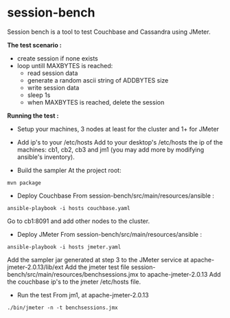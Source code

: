# session-bench

Session bench is a tool to test Couchbase and Cassandra using JMeter.

**The test scenario :**
* create session if none exists 
* loop untill MAXBYTES is reached: 
    * read session data
    * generate a random ascii string of  ADDBYTES size
    * write session data
    * sleep 1s
    * when MAXBYTES is reached, delete the session
    

**Running the test :**

* Setup your machines, 3 nodes at least for the cluster and 1+ for JMeter 


* Add ip's to your /etc/hosts
Add to your desktop's /etc/hosts the ip of the machines: cb1, cb2, cb3 and jm1 (you may add more by modifying ansible's inventory).

* Build the sampler
At the project root:
```
mvn package
```

* Deploy Couchbase
From session-bench/src/main/resources/ansible :
```
ansible-playbook -i hosts couchbase.yaml
```
Go to cb1:8091 and add other nodes to the cluster.

* Deploy JMeter
From session-bench/src/main/resources/ansible :
```
ansible-playbook -i hosts jmeter.yaml
```
Add the sampler jar generated at step 3 to the JMeter service at apache-jmeter-2.0.13/lib/ext
Add the jmeter test file session-bench/src/main/resources/benchsessions.jmx to apache-jmeter-2.0.13 
Add the couchbase ip's to the jmeter /etc/hosts file.


* Run the test
From jm1, at apache-jmeter-2.0.13
```
./bin/jmeter -n -t benchsessions.jmx
```